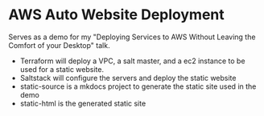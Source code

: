 # AWS Auto Website Deployment

Serves as a demo for my "Deploying Services to AWS Without Leaving the Comfort of your Desktop" talk.

- Terraform will deploy a VPC, a salt master, and a ec2 instance to be used for a static website.
- Saltstack will configure the servers and deploy the static website
- static-source is a mkdocs project to generate the static site used in the demo
- static-html is the generated static site
